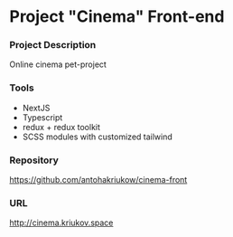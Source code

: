 # Project "Cinema" Front-end

### Project Description

Online cinema pet-project

### Tools

- NextJS
- Typescript
- redux + redux toolkit
- SCSS modules with customized tailwind

### Repository

https://github.com/antohakriukow/cinema-front

### URL

http://cinema.kriukov.space
